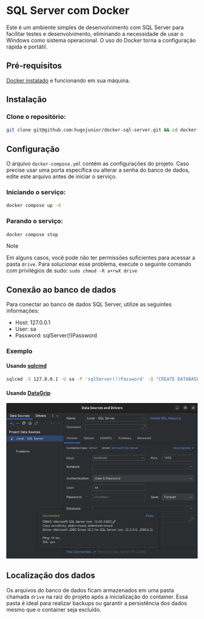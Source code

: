 # SQL Server com Docker
Este é um ambiente simples de desenvolvimento com SQL Server para facilitar testes e desenvolvimento, eliminando a necessidade de usar o Windows como sistema operacional. O uso do Docker torna a configuração rápida e portátil.

## Pré-requisitos
[Docker instalado](https://docs.docker.com/get-docker/) e funcionando em sua máquina.

## Instalação
### Clone o repositório:
```sh
git clone git@github.com:hugojunior/docker-sql-server.git && cd docker-sql-server
```

## Configuração
O arquivo `docker-compose.yml` contém as configurações do projeto. Caso precise usar uma porta específica ou alterar a senha do banco de dados, edite este arquivo antes de iniciar o serviço.

### Iniciando o serviço:
```sh
docker compose up -d
```
### Parando o serviço:
```sh
docker compose stop
```

> [!NOTE]
> Em alguns casos, você pode não ter permissões suficientes para acessar a pasta `drive`. Para solucionar esse problema, execute o seguinte comando com privilégios de sudo: `sudo chmod -R a+rwX drive`

## Conexão ao banco de dados
Para conectar ao banco de dados SQL Server, utilize as seguintes informações:

- Host: 127.0.0.1
- User: sa
- Password: sqlServer(!)Password

### Exemplo 

#### Usando [sqlcmd](https://learn.microsoft.com/pt-br/sql/tools/sqlcmd/sqlcmd-utility)
```sh
sqlcmd -S 127.0.0.1 -U sa -P 'sqlServer(!)Password' -Q "CREATE DATABASE MeuBancoDeDados;"
```

#### Usando [DataGrip](https://www.jetbrains.com/datagrip/)
![DataGrip](images/datagrip.png)


## Localização dos dados
Os arquivos do banco de dados ficam armazenados em uma pasta chamada `drive` na raiz do projeto após a inicialização do container. Essa pasta é ideal para realizar backups ou garantir a persistência dos dados mesmo que o container seja excluído.
